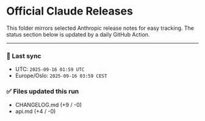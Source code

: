 # Official Claude Releases

This folder mirrors selected Anthropic release notes for easy tracking.
The status section below is updated by a daily GitHub Action.


---

<!-- sync-status:start -->

### 🔄 Last sync
- UTC: `2025-09-16 01:59 UTC`
- Europe/Oslo: `2025-09-16 03:59 CEST`

### ✅ Files updated this run

- CHANGELOG.md (+9 / -0)
- api.md (+4 / -0)<!-- sync-status:end -->


























